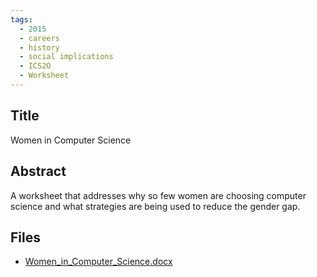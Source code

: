 ```yaml
---
tags:
  - 2015
  - careers
  - history
  - social implications
  - ICS2O
  - Worksheet
---
```

    
## Title

 Women in Computer Science

## Abstract

A worksheet that addresses why so few women are choosing computer science and what strategies are being used to reduce the gender gap.

## Files

- [Women_in_Computer_Science.docx](resources/2015/Erin_O'Rourke/Women_in_Computer_Science.docx)
